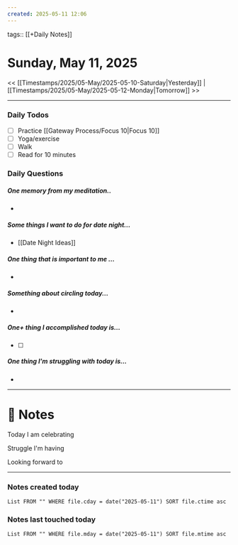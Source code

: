 ```yaml
---
created: 2025-05-11 12:06
---
```

tags:: [[+Daily Notes]]

# Sunday, May 11, 2025

<< [[Timestamps/2025/05-May/2025-05-10-Saturday|Yesterday]] | [[Timestamps/2025/05-May/2025-05-12-Monday|Tomorrow]] >>

---

### Daily Todos

- [ ] Practice [[Gateway Process/Focus 10|Focus 10]]
- [ ] Yoga/exercise
- [ ] Walk 
- [ ] Read for 10 minutes 
### Daily Questions

#####  One memory from my meditation..  
- 
##### Some things I want to do for date night...
- [[Date Night Ideas]]
##### One thing that is important to me ...
- 
##### Something about circling today...  
- 
##### One+ thing I accomplished today is...
- [ ] 
##### One thing I'm struggling with today is...
- 

---
# 📝 Notes
Today I am celebrating 

Struggle I'm having 

Looking forward to 

---
### Notes created today
```dataview
List FROM "" WHERE file.cday = date("2025-05-11") SORT file.ctime asc
```

### Notes last touched today
```dataview
List FROM "" WHERE file.mday = date("2025-05-11") SORT file.mtime asc
```